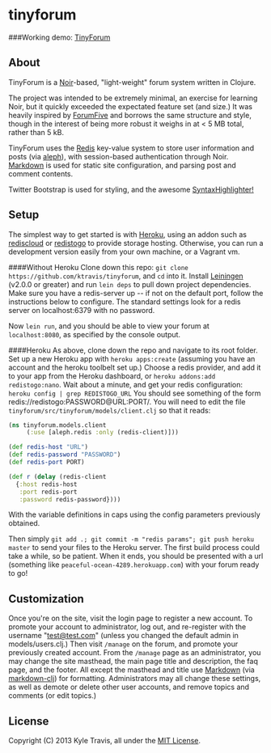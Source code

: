 tinyforum
=========

###Working demo: [TinyForum](http://tinyforum.herokuapp.com)

About
-----
TinyForum is a [Noir](http://webnoir.org)-based, "light-weight" forum system written in Clojure.

The project was intended to be extremely minimal, an exercise for learning Noir,
but it quickly exceeded the expectated feature set (and size.) It was heavily
inspired by [ForumFive](http://github.com/Xeoncross/forumfive) and borrows the
same structure and style, though in the interest of being more robust it weighs
in at < 5 MB total, rather than 5 kB. 

TinyForum uses the [Redis](http://redis.io) key-value system to store user
information and posts (via [aleph](https://github.com/ztellman/aleph)), with session-based authentication through Noir. [Markdown](http://daringfireball.net/projects/markdown/) is used for static site configuration, and parsing post and comment contents.

Twitter Bootstrap is used for styling, and the awesome
[SyntaxHighlighter!](http://alexgorbatchev.com/SyntaxHighlighter/)

Setup
-----
The simplest way to get started is with [Heroku](http://heroku.com), using an addon
such as [rediscloud](http://redis-cloud.com) or [redistogo](http://redistogo.com) to provide storage hosting. Otherwise, you can run a development version easily from your own machine, or a Vagrant vm.

####Without Heroku
Clone down this repo: `git clone https://github.com/ktravis/tinyforum`, and `cd`
into it. Install [Leiningen](http://leiningen.org) (v2.0.0 or greater) and run
`lein deps` to pull down project dependencies. Make sure you have a redis-server
up -- if not on the default port, follow the instructions below to configure.
The standard settings look for a redis server on localhost:6379 with no
password.

Now `lein run`, and you should be able to view your forum at `localhost:8080`,
as specified by the console output.

####Heroku
As above, clone down the repo and navigate to its root folder. Set up a new
Heroku app with `heroku apps:create` (assuming you have an account and the
heroku toolbelt set up.) Choose a redis provider, and add it to your app from
the Heroku dashboard, or `heroku addons:add redistogo:nano`. Wait about
a minute, and get your redis configuration: `heroku config | grep REDISTOGO_URL`
You should see something of the form redis://redistogo:PASSWORD@URL:PORT/. You
will need to edit the file `tinyforum/src/tinyforum/models/client.clj` so that
it reads:

```clojure
(ns tinyforum.models.client
     (:use [aleph.redis :only (redis-client)]))

(def redis-host "URL")
(def redis-password "PASSWORD")
(def redis-port PORT)

(def r (delay (redis-client 
  {:host redis-host
   :port redis-port
   :password redis-password})))
```

With the variable definitions in caps using the config parameters previously obtained.

Then simply `git add .; git commit -m "redis params"; git push heroku master` to
send your files to the Heroku server. The first build process could take
a while, so be patient. When it ends, you should be presented with a url
(something like `peaceful-ocean-4289.herokuapp.com`) with your forum ready to
go!

Customization
-------------
Once you're on the site, visit the login page to register a new account. To
promote your account to administrator, log out, and re-register with the
username "test@test.com" (unless you changed the default admin in
models/users.clj.) Then visit `/manage` on the forum, and promote your
previously created account. From the `/manage` page as an administrator, you may
change the site masthead, the main page title and description, the faq page, and
the footer. All except the masthead and title use
[Markdown](http://daringfireball.net/projects/markdown/) (via
[markdown-clj](https://github.com/yogthos/markdown-clj)) for formatting.
Administrators may all change these settings, as well as demote or delete other
user accounts, and remove topics and comments (or edit topics.)

License
-------
Copyright (C) 2013 Kyle Travis, all under the [MIT
License](http://ktravis.mit-license.org).
